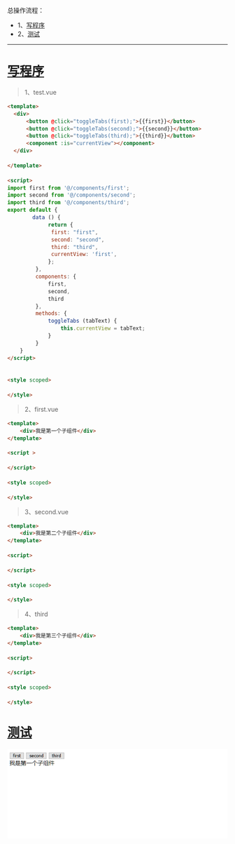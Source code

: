 总操作流程：
- 1、[写程序](#vue.js-01)
- 2、[测试](#vue.js-02)

***

# <a name="vue.js-01" href="#" >写程序</a>

> 1、test.vue

```html
<template>
  <div>
      <button @click="toggleTabs(first);">{{first}}</button>
      <button @click="toggleTabs(second);">{{second}}</button>
      <button @click="toggleTabs(third);">{{third}}</button>
      <component :is="currentView"></component>
  </div>

</template>

<script>
import first from '@/components/first';
import second from '@/components/second';
import third from '@/components/third';
export default {
        data () {
             return {
              first: "first", 
              second: "second",
              third: "third",
              currentView: 'first',
             };
         },
         components: { 
             first,
             second,
             third
         },
         methods: {
             toggleTabs (tabText) {
                 this.currentView = tabText;
             }
         }
    }
</script>


<style scoped>

</style>

```

> 2、first.vue

```html
<template>
    <div>我是第一个子组件</div>
</template>

<script >

</script>

<style scoped>

</style>
```

> 3、second.vue

```html
<template>
    <div>我是第二个子组件</div>
</template>

<script>

</script>

<style scoped>

</style>
```

> 4、third
```html
<template>
    <div>我是第三个子组件</div>
</template>

<script>

</script>

<style scoped>

</style>
```

# <a name="vue.js-02" href="#" >测试</a>

![](image/14-1.gif)